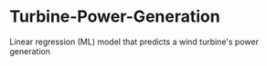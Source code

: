 # Turbine-Power-Generation
Linear regression (ML) model that predicts a wind turbine's power generation

